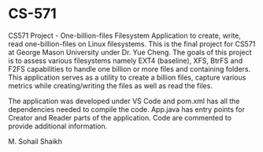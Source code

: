 # CS-571
CS571 Project - One-billion-files Filesystem Application to create, write, read one-billion-files on Linux filesystems. This is the final project for CS571 at George Mason University under Dr. Yue Cheng. The goals of this project is to assess various filesystems namely EXT4 (baseline), XFS, BtrFS and F2FS capabilities to handle one billion or more files and containing folders. This application serves as a utility to create a billion files, capture various metrics while creating/writing the files as well as read the files.

The application was developed under VS Code and pom.xml has all the dependencies needed to compile the code. App.java has entry points for Creator and Reader parts of the application. Code are commented to provide additional information.

M. Sohail Shaikh

